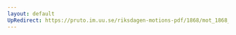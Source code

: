 ```yaml
---
layout: default
UpRedirect: https://pruto.im.uu.se/riksdagen-motions-pdf/1868/mot_1868__fk__57/mot_1868__fk__57-002.pdf
---
```

